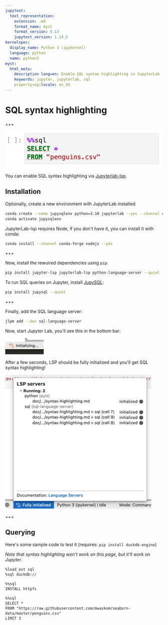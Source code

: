 ```yaml
---
jupytext:
  text_representation:
    extension: .md
    format_name: myst
    format_version: 0.13
    jupytext_version: 1.14.5
kernelspec:
  display_name: Python 3 (ipykernel)
  language: python
  name: python3
myst:
  html_meta:
    description lang=en: Enable SQL syntax highlighting in JupyterLab
    keywords: jupyter, jupyterlab, sql
    property=og:locale: en_US
---
```


# SQL syntax highlighting

+++

![syntax](../static/syntax-highlighting-working.png)

You can enable SQL syntax highlighting via [Jupyterlab-lsp](https://github.com/jupyter-lsp/jupyterlab-lsp).

## Installation

Optionally, create a new environment with JupyterLab installed:

```sh
conda create --name jupysqlenv python=3.10 jupyterlab --yes --channel conda-forge
conda activate jupysqlenv
```

JupyterLab-lsp requires Node, if you don't have it, you can install it with conda:

```sh
conda install --channel conda-forge nodejs --yes
```

+++

Now, install the rewuired dependencies using `pip`:

```sh
pip install jupyter-lsp jupyterlab-lsp python-language-server --quiet
```

To run SQL queries on Jupyter, install [JupySQL](https://github.com/ploomber/jupysql):

```bash
pip install jupysql --quiet
```

+++

Finally, add the SQL language server:

```sh
jlpm add --dev sql-language-server
```

Now, start Jupyter Lab, you'll see this in the bottom bar:

![init](../static/syntax-highlighting-lsp-initializing.png)

After a few seconds, LSP should be fully initialized and you'll get SQL syntax highlighting!

![running](../static/syntax-highlighting-lsp-running.png)

+++

## Querying

Here's some sample code to test it (requires: `pip install duckdb-engine`)

*Note that syntax highlighting won't work on this page, but it'll work on Jupyter.*

```{code-cell} ipython3
%load_ext sql
%sql duckdb://
```

```{code-cell} ipython3
%%sql
INSTALL httpfs
```

```{code-cell} ipython3
%%sql 
SELECT *
FROM "https://raw.githubusercontent.com/mwaskom/seaborn-data/master/penguins.csv"
LIMIT 3
```
